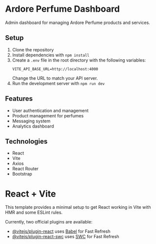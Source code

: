 # Ardore Perfume Dashboard

Admin dashboard for managing Ardore Perfume products and services.

## Setup

1. Clone the repository
2. Install dependencies with `npm install`
3. Create a `.env` file in the root directory with the following variables:
   ```
   VITE_API_BASE_URL=http://localhost:4000
   ```
   Change the URL to match your API server.
4. Run the development server with `npm run dev`

## Features

- User authentication and management
- Product management for perfumes
- Messaging system
- Analytics dashboard

## Technologies

- React
- Vite
- Axios
- React Router
- Bootstrap

# React + Vite

This template provides a minimal setup to get React working in Vite with HMR and some ESLint rules.

Currently, two official plugins are available:

- [@vitejs/plugin-react](https://github.com/vitejs/vite-plugin-react/blob/main/packages/plugin-react/README.md) uses [Babel](https://babeljs.io/) for Fast Refresh
- [@vitejs/plugin-react-swc](https://github.com/vitejs/vite-plugin-react-swc) uses [SWC](https://swc.rs/) for Fast Refresh
